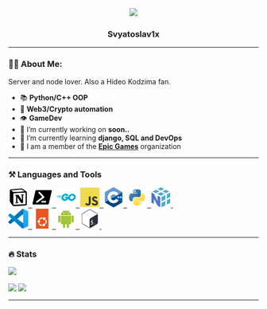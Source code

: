 <div id="header" align="center">
  <img src="https://i.pinimg.com/564x/60/cd/ee/60cdee2a588419923ac35671e64eec00.jpg" width="200"/>
  <h3>
    Svyatoslav1x
  </h3>
</div>

****

### 🧑‍🎓 About Me:
Server and node lover. Also a Hideo Kodzima fan.
- 📚 **Python/C++ OOP**
- 🧠 **Web3/Crypto automation**
- 👁️ **GameDev**
- 🔭 I’m currently working on **soon..**
- 🌱 I’m currently learning **django, SQL and DevOps**
- 👯 I am a member of the [**Epic Games**](https://github.com/EpicGames) organization

****

### ⚒️ Languages and Tools
<div>
  <a href="https://www.notion.so/">
    <img src="https://github.com/devicons/devicon/blob/master/icons/notion/notion-original.svg" title="Redux" alt="Redux " width="40" height="40"/>&nbsp;
  </a>
  <a href="https://powershell.org/">
    <img src="https://github.com/devicons/devicon/blob/master/icons/powershell/powershell-plain.svg" title="Redux" alt="Redux " width="40" height="40"/>&nbsp;
  </a>
  <a href="https://go.dev/">
    <img src="https://github.com/devicons/devicon/blob/master/icons/go/go-original-wordmark.svg" title="Redux" alt="Redux " width="40" height="40"/>&nbsp;
  </a>
  <a href="https://www.javascript.com/">
    <img src="https://github.com/devicons/devicon/blob/master/icons/javascript/javascript-original.svg" title="Redux" alt="Redux " width="40" height="40"/>&nbsp;
  </a>
  <a href="https://isocpp.org/">
    <img src="https://github.com/devicons/devicon/blob/master/icons/cplusplus/cplusplus-original.svg" title="Redux" alt="Redux " width="40" height="40"/>&nbsp;
  </a>
  <a href="https://www.python.org/">
    <img src="https://github.com/devicons/devicon/blob/master/icons/python/python-original.svg" title="Redux" alt="Redux " width="40" height="40"/>&nbsp;
  </a>
  <a href="https://numpy.org/">
    <img src="https://github.com/devicons/devicon/blob/master/icons/numpy/numpy-original.svg" title="Redux" alt="Redux " width="40" height="40"/>&nbsp;
  </a>
</div>
<div>
  <a href="https://code.visualstudio.com">
    <img src="https://github.com/devicons/devicon/blob/master/icons/vscode/vscode-original.svg" title="Redux" alt="Redux " width="40" height="40"/>&nbsp;
  </a>
  <a href="https://ubuntu.com/">
    <img src="https://github.com/devicons/devicon/blob/master/icons/ubuntu/ubuntu-original.svg" title="Redux" alt="Redux " width="40" height="40"/>&nbsp;
  </a>
  <a href="https://www.android.com/">
    <img src="https://github.com/devicons/devicon/blob/master/icons/android/android-original.svg" title="Redux" alt="Redux " width="40" height="40"/>&nbsp;
  </a>
  <a href="https://en.wikipedia.org/wiki/Bash_(Unix_shell)">
    <img src="https://github.com/devicons/devicon/blob/master/icons/bash/bash-original.svg" title="Redux" alt="Redux " width="40" height="40"/>&nbsp;
  </a>
</div>

****

### 🔥 Stats
![](http://github-profile-summary-cards.vercel.app/api/cards/profile-details?username=Svyatoslav1x&theme=dark)

![](http://github-profile-summary-cards.vercel.app/api/cards/stats?username=Svyatoslav1x&theme=dark)
![](http://github-profile-summary-cards.vercel.app/api/cards/repos-per-language?username=Svyatoslav1x&theme=dark&)

****
